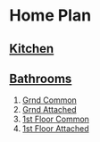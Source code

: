  
# Home Plan

## [Kitchen](Kitchen/Kitchen.md)

## [Bathrooms](Bathrooms/Bathrooms.md)

1. [Grnd  Common](Bathrooms/Grnd_Common/Grnd_Common.md)
2. [Grnd Attached](Bathrooms/Grnd_Attached/Grnd_attached.md)
3. [1st Floor Common](Bathrooms/1stFlr_Common/1stFlr-Common.md)
4. [1st Floor Attached](Bathrooms/1stFlr_Attached/1stFlr_attached.md)


